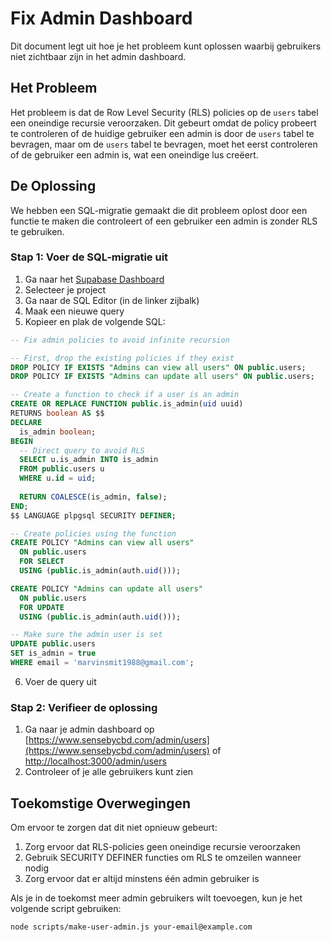 # Fix Admin Dashboard

Dit document legt uit hoe je het probleem kunt oplossen waarbij gebruikers niet zichtbaar zijn in het admin dashboard.

## Het Probleem

Het probleem is dat de Row Level Security (RLS) policies op de `users` tabel een oneindige recursie veroorzaken. Dit gebeurt omdat de policy probeert te controleren of de huidige gebruiker een admin is door de `users` tabel te bevragen, maar om de `users` tabel te bevragen, moet het eerst controleren of de gebruiker een admin is, wat een oneindige lus creëert.

## De Oplossing

We hebben een SQL-migratie gemaakt die dit probleem oplost door een functie te maken die controleert of een gebruiker een admin is zonder RLS te gebruiken.

### Stap 1: Voer de SQL-migratie uit

1. Ga naar het [Supabase Dashboard](https://app.supabase.com/)
2. Selecteer je project
3. Ga naar de SQL Editor (in de linker zijbalk)
4. Maak een nieuwe query
5. Kopieer en plak de volgende SQL:

```sql
-- Fix admin policies to avoid infinite recursion

-- First, drop the existing policies if they exist
DROP POLICY IF EXISTS "Admins can view all users" ON public.users;
DROP POLICY IF EXISTS "Admins can update all users" ON public.users;

-- Create a function to check if a user is an admin
CREATE OR REPLACE FUNCTION public.is_admin(uid uuid)
RETURNS boolean AS $$
DECLARE
  is_admin boolean;
BEGIN
  -- Direct query to avoid RLS
  SELECT u.is_admin INTO is_admin
  FROM public.users u
  WHERE u.id = uid;
  
  RETURN COALESCE(is_admin, false);
END;
$$ LANGUAGE plpgsql SECURITY DEFINER;

-- Create policies using the function
CREATE POLICY "Admins can view all users" 
  ON public.users 
  FOR SELECT 
  USING (public.is_admin(auth.uid()));

CREATE POLICY "Admins can update all users" 
  ON public.users 
  FOR UPDATE 
  USING (public.is_admin(auth.uid()));

-- Make sure the admin user is set
UPDATE public.users
SET is_admin = true
WHERE email = 'marvinsmit1988@gmail.com';
```

6. Voer de query uit

### Stap 2: Verifieer de oplossing

1. Ga naar je admin dashboard op [https://www.sensebycbd.com/admin/users](https://www.sensebycbd.com/admin/users) of [http://localhost:3000/admin/users](http://localhost:3000/admin/users)
2. Controleer of je alle gebruikers kunt zien

## Toekomstige Overwegingen

Om ervoor te zorgen dat dit niet opnieuw gebeurt:

1. Zorg ervoor dat RLS-policies geen oneindige recursie veroorzaken
2. Gebruik SECURITY DEFINER functies om RLS te omzeilen wanneer nodig
3. Zorg ervoor dat er altijd minstens één admin gebruiker is

Als je in de toekomst meer admin gebruikers wilt toevoegen, kun je het volgende script gebruiken:

```bash
node scripts/make-user-admin.js your-email@example.com
```
